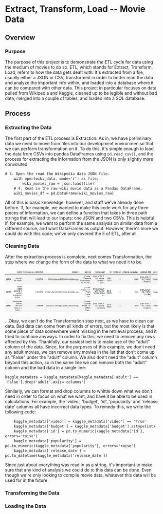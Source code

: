 # Extract, Transform, Load -- Movie Data

## Overview

### Purpose

The purpose of this project is to demonstrate the ETL cycle for data using the medium of movies to do so. ETL, which stands for Extract, Transform, Load, refers to how the data gets dealt with: It's extracted from a file, usually either a JSON or CSV, transformed in order to better read the data and analyze the important info within, and loaded into a database where it can be compared with other data. This project in particular focuses on data pulled from Wikipedia and Kaggle, cleaned up to be legible and without bad data, merged into a couple of tables, and loaded into a SQL database.

## Process

### Extracting the Data

The first part of the ETL process is Extraction. As in, we have preliminary data we need to move from files into our development environmen so that we can perform transformation on it. To do this, it's simple enough to load the data from CSVs into pandas DataFrames using `pd.read_csv()`, and the process for extracting the information from the JSON is only slightly more convoluted:
```
# 3. Open the read the Wikipedia data JSON file.
    with open(wiki_data, mode='r') as file:
        wiki_movies_raw = json.load(file)
    # 4. Read in the raw wiki movie data as a Pandas DataFrame.
    wiki_movies_df = pd.DataFrame(wiki_movies_raw)
```

All of this is basic knowledge, however, and stuff we've already done before. If, for example, we wanted to make this code work for any three pieces of information, we can define a function that takes in three path strings that will lead to our inputs: one JSON and two CSVs. This is helpful if, for example, we want to perform the same analysis on similar data from a different source, and want DataFrames as output. However, there's more we could do with this code; we've only covered the E of ETL, after all.

### Cleaning Data

After the extraction process is complete, next comes Transformation, the step where we change the form of the data to what we need it to be.

![image](https://raw.githubusercontent.com/SirNancyTheNegative/ETL-Movies/main/Resources/Kaggle_data_gone_wrong.png)

...Okay, we can't do the Transformation step next, as we have to clean our data. Bad data can come from all kinds of errors, but the most likely is that some piece of data somewhere went missing in the retrieval process, and it tried to continue anyways. In order to fix this, we need to remove any rows affected by this. Thankfully, our easiest bet is to make use of the "adult" column of the data. Since, for the purposes of this example, we don't need any adult movies, we can remove any movies in the list that don't come up as "False" under the "adult" column. We also don't need the "adult" column beyond this action, so in the same line we can remove both the "adult" column and the bad data in a single line:
```
kaggle_metadata = kaggle_metadata[kaggle_metadata['adult'] == 'False'].drop('adult',axis='columns')
```

Similarly, we can format and drop columns to whittle down what we don't need in order to focus on what we want, and have it be able to be used in calculations. For example, the 'video', 'budget', 'id', 'popularity' and 'release date' columns all have incorrect data types. To remedy this, we write the following code:
```
    kaggle_metadata['video'] = kaggle_metadata['video'] == 'True'
    kaggle_metadata['budget'] = kaggle_metadata['budget'].astype(int)
    kaggle_metadata['id'] = pd.to_numeric(kaggle_metadata['id'], errors='raise')
    kaggle_metadata['popularity'] = pd.to_numeric(kaggle_metadata['popularity'], errors='raise')
    kaggle_metadata['release_date'] = pd.to_datetime(kaggle_metadata['release_date'])
```
Since just about everything was read in as a string, it's important to make sure that any kind of analysis we could do to this data can be done. Even though we're only looking to compile movie data, whatever this data will be used for in the future

### Transforming the Data



### Loading the Data

